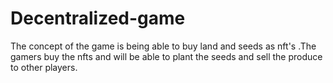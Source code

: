 # Decentralized-game
The concept of the game is being able to buy land and seeds as nft's .The gamers buy the nfts and will be able to plant the seeds and sell the produce to other players. 
